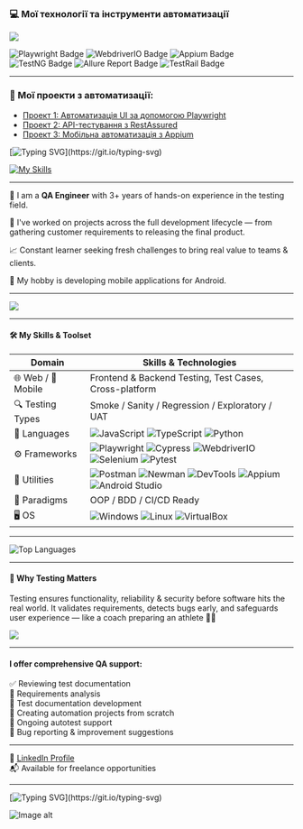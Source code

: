 ### 💻 Мої технології та інструменти автоматизації

<p align="left">
  <a href="https://skillicons.dev">
    <img src="https://skillicons.dev/icons?i=java,python,js,typescript,selenium,cypress,junit,testng,cucumber,postman,maven,gradle,docker,kubernetes,jenkins,gitlab,githubactions,azuredevops,aws,gcp,jira,confluence,grafana,prometheus,splunk,elastic,kibana,influxdb,mongodb,mysql,postgresql,redis,kafka,rabbitmq,vscode,idea" />
  </a>
</p>

<p align="left">
  <img src="https://img.shields.io/badge/Playwright-2F3F4C?style=for-the-badge&logo=playwright&logoColor=white" alt="Playwright Badge"/>
  <img src="https://img.shields.io/badge/WebdriverIO-B9DF20?style=for-the-badge&logo=webdriverio&logoColor=white" alt="WebdriverIO Badge"/>
  <img src="https://img.shields.io/badge/Appium-434857?style=for-the-badge&logo=appium&logoColor=white" alt="Appium Badge"/>
  <img src="https://img.shields.io/badge/TestNG-FF0000?style=for-the-badge&logoColor=white" alt="TestNG Badge"/>
  <img src="https://img.shields.io/badge/Allure%20Report-8D59C2?style=for-the-badge&logoColor=white" alt="Allure Report Badge"/>
  <img src="https://img.shields.io/badge/TestRail-00B298?style=for-the-badge&logoColor=white" alt="TestRail Badge"/>
</p>

---

### 🚀 Мої проекти з автоматизації:

* [Проект 1: Автоматизація UI за допомогою Playwright](https://github.com/your-username/your-playwright-project)
* [Проект 2: API-тестування з RestAssured](https://github.com/your-username/your-api-project)
* [Проект 3: Мобільна автоматизація з Appium](https://github.com/your-username/your-mobile-project)







[![Typing SVG](https://readme-typing-svg.demolab.com?font=Fira+Code&pause=1000&width=435&lines=Hey+%F0%9F%91%8B+Let%E2%80%99s+Build+Quality+Together!!)](https://git.io/typing-svg)

[![My Skills](https://skillicons.dev/icons?i=js,ts,py,ai,cypress,selenium,git,vscode,androidstudio,githubactions,mysql,jenkins,gherkin,docker,npm,postman,figma,discord,linux&perline=19)](https://skillicons.dev)

---

💼  I am a **QA Engineer** with 3+ years of hands-on experience in the testing field.

🚀  I've worked on projects across the full development lifecycle — from gathering customer requirements to releasing the final product.

📈  Constant learner seeking fresh challenges to bring real value to teams & clients.

📱  My hobby is developing mobile applications for Android.

---

![](https://github.com/SerhiiQAA/SerhiiQAA/blob/main/TestPlay.apng)

---

#### 🛠️ My Skills & Toolset

| Domain             | Skills & Technologies                                                                                         |
|--------------------|---------------------------------------------------------------------------------------------------------------|
| 🌐 Web / 📱 Mobile   | Frontend & Backend Testing, Test Cases, Cross-platform                                                       |
| 🔍 Testing Types     | Smoke / Sanity / Regression / Exploratory / UAT                                                               |
| 🧪 Languages         | ![JavaScript](https://img.shields.io/badge/-JavaScript-black?logo=javascript) ![TypeScript](https://img.shields.io/badge/-TypeScript-blue?logo=typescript) ![Python](https://img.shields.io/badge/-Python-yellow?logo=python) |
| ⚙️ Frameworks        | ![Playwright](https://img.shields.io/badge/-Playwright-2e2e2e?logo=playwright) ![Cypress](https://img.shields.io/badge/-Cypress-555555?logo=cypress) ![WebdriverIO](https://img.shields.io/badge/-WebdriverIO-red?logo=webdriverio) ![Selenium](https://img.shields.io/badge/-Selenium-green?logo=selenium) ![Pytest](https://img.shields.io/badge/-Pytest-black?logo=python) |
| 🧰 Utilities         | ![Postman](https://img.shields.io/badge/-Postman-orange?logo=postman) ![Newman](https://img.shields.io/badge/-Newman-lightgrey?logo=newman) ![DevTools](https://img.shields.io/badge/-DevTools-informational?logo=googlechrome) ![Appium](https://img.shields.io/badge/-Appium-753fc9?logo=appium) ![Android Studio](https://img.shields.io/badge/-Android%20Studio-green?logo=androidstudio) |
| 🔧 Paradigms         | OOP / BDD / CI/CD Ready                                                                                       |
| 🖥️ OS                | ![Windows](https://img.shields.io/badge/-Windows-blue?logo=windows) ![Linux](https://img.shields.io/badge/-Linux-black?logo=linux) ![VirtualBox](https://img.shields.io/badge/-VirtualBox-grey?logo=virtualbox) |


---

![Top Languages](https://github-readme-stats.vercel.app/api/top-langs/?username=SerhiiQAA&layout=compact&theme=radical)


---

#### 🧠 Why Testing Matters

Testing ensures functionality, reliability & security before software hits the real world. It validates requirements, detects bugs early, and safeguards user experience — like a coach preparing an athlete 🏋️‍♂️

![](https://github.com/SerhiiQAA/SerhiiQAA/blob/main/image_461d661da4.png)

---

#### I offer comprehensive QA support:

✅  Reviewing test documentation  
🧐  Requirements analysis  
🧾  Test documentation development  
🤖  Creating automation projects from scratch  
🔄  Ongoing autotest support  
🐞  Bug reporting & improvement suggestions

---

🔗 [LinkedIn Profile](https://www.linkedin.com/in/serhiiqaengineer/)  
📬 Available for freelance opportunities

---

[![Typing SVG](https://readme-typing-svg.demolab.com?font=Fira+Code&weight=500&size=22&pause=1000&width=435&lines=Let's+stay+in+touch!)](https://git.io/typing-svg)


![Image alt](https://github.com/SerhiiQAA/SerhiiQAA/blob/main/SpaceMan1.apng)
